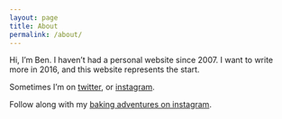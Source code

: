 ```yaml
---
layout: page
title: About
permalink: /about/
---
```


Hi, I’m Ben. I haven’t had a personal website since 2007.
I want to write more in 2016, and this website represents the start.

Sometimes I’m on [twitter](https://twitter.com/benkutil), or [instagram](https://instagram.com/benkutil).

Follow along with my [baking adventures on instagram](https://www.instagram.com/explore/tags/bk_ry/).
